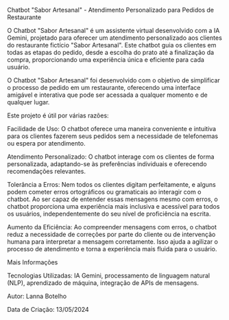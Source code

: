 Chatbot "Sabor Artesanal" - Atendimento Personalizado para Pedidos de Restaurante

O Chatbot "Sabor Artesanal" é um assistente virtual desenvolvido com a IA Gemini, projetado para oferecer um atendimento personalizado aos clientes do restaurante fictício "Sabor Artesanal". Este chatbot guia os clientes em todas as etapas do pedido, desde a escolha do prato até a finalização da compra, proporcionando uma experiência única e eficiente para cada usuário.

O Chatbot "Sabor Artesanal" foi desenvolvido com o objetivo de simplificar o processo de pedido em um restaurante, oferecendo uma interface amigável e interativa que pode ser acessada a qualquer momento e de qualquer lugar.

Este projeto é útil por várias razões:

Facilidade de Uso: O chatbot oferece uma maneira conveniente e intuitiva para os clientes fazerem seus pedidos sem a necessidade de telefonemas ou espera por atendimento.

Atendimento Personalizado: O chatbot interage com os clientes de forma personalizada, adaptando-se às preferências individuais e oferecendo recomendações relevantes.

Tolerância a Erros: Nem todos os clientes digitam perfeitamente, e alguns podem cometer erros ortográficos ou gramaticais ao interagir com o chatbot. Ao ser capaz de entender essas mensagens mesmo com erros, o chatbot proporciona uma experiência mais inclusiva e acessível para todos os usuários, independentemente do seu nível de proficiência na escrita.

Aumento da Eficiência: Ao compreender mensagens com erros, o chatbot reduz a necessidade de correções por parte do cliente ou de intervenção humana para interpretar a mensagem corretamente. Isso ajuda a agilizar o processo de atendimento e torna a experiência mais fluida para o usuário.

Mais Informações

Tecnologias Utilizadas: IA Gemini, processamento de linguagem natural (NLP), aprendizado de máquina, integração de APIs de mensagens.

Autor: Lanna Botelho

Data de Criação: 13/05/2024
